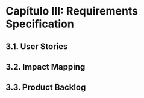 # Capítulo III: Requirements Specification

## 3.1. User Stories

## 3.2. Impact Mapping

## 3.3. Product Backlog